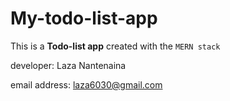 # My-todo-list-app

This is a **Todo-list app** created with the `MERN stack`

developer: Laza Nantenaina

email address: laza6030@gmail.com

